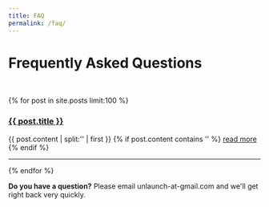 ```yaml
---
title: FAQ
permalink: /faq/
---
```


# Frequently Asked Questions
<br>

{% for post in site.posts limit:100 %}
   <div class="post-preview">
   <h3><a href="{{ site.baseurl }}{{ post.url }}">{{ post.title }}</a></h3>
   {{ post.content | split:'<!--more-->' | first }}
   {% if post.content contains '<!--more-->' %}
      <a href="{{ site.baseurl }}{{ post.url }}">read more</a>
   {% endif %}
   </div>
   <hr>
{% endfor %}

**Do you have a question?** Please email unlaunch-at-gmail.com and we'll get right back very quickly.
